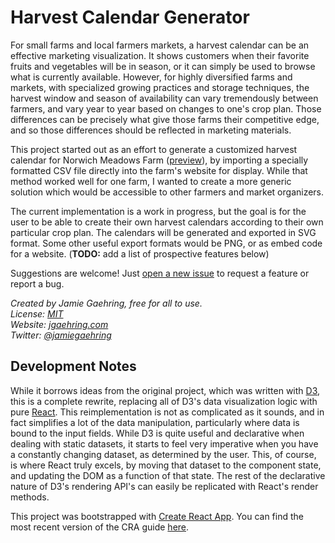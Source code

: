 # Harvest Calendar Generator
For small farms and local farmers markets, a harvest calendar can be an effective marketing visualization. It shows customers when their favorite fruits and vegetables will be in season, or it can simply be used to browse what is currently available. However, for highly diversified farms and markets, with specialized growing practices and storage techniques, the harvest window and season of availability can vary tremendously between farmers, and vary year to year based on changes to one's crop plan. Those differences can be precisely what give those farms their competitive edge, and so those differences should be reflected in marketing materials.

This project started out as an effort to generate a customized harvest calendar for Norwich Meadows Farm ([preview](https://jgaehring.com/harvest-calendar)), by importing a specially formatted CSV file directly into the farm's website for display. While that method worked well for one farm, I wanted to create a more generic solution which would be accessible to other farmers and market organizers.

The current implementation is a work in progress, but the goal is for the user to be able to create their own harvest calendars according to their own particular crop plan. The calendars will be generated and exported in SVG format. Some other useful export formats would be PNG, or as embed code for a website. (__TODO:__ add a list of prospective features below)

Suggestions are welcome! Just [open a new issue](https://github.com/jgaehring/harvest-calendar-react/issues) to request a feature or report a bug.

_Created by Jamie Gaehring, free for all to use._  
_License: [MIT](https://github.com/jgaehring/harvest-calendar-react/blob/master/LICENSE)_  
_Website: [jgaehring.com](https://jgaehring.com)_  
_Twitter:  [@jamiegaehring](https://twitter.com/JamieGaehring)_

## Development Notes
While it borrows ideas from the original project, which was written with [D3](https://d3js.org/), this is a complete rewrite, replacing all of D3's data visualization logic with pure [React](https://reactjs.org/). This reimplementation is not as complicated as it sounds, and in fact simplifies a lot of the data manipulation, particularly where data is bound to the input fields. While D3 is quite useful and declarative when dealing with static datasets, it starts to feel very imperative when you have a constantly changing dataset, as determined by the user. This, of course, is where React truly excels, by moving that dataset to the component state, and updating the DOM as a function of that state. The rest of the declarative nature of D3's rendering API's can easily be replicated with React's render methods.

This project was bootstrapped with [Create React App](https://github.com/facebookincubator/create-react-app). You can find the most recent version of the CRA guide [here](https://github.com/facebookincubator/create-react-app/blob/master/packages/react-scripts/template/README.md).

